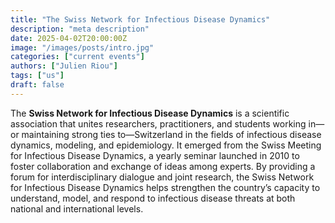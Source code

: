 ```yaml
---
title: "The Swiss Network for Infectious Disease Dynamics"
description: "meta description"
date: 2025-04-02T20:00:00Z
image: "/images/posts/intro.jpg"
categories: ["current events"]
authors: ["Julien Riou"]
tags: ["us"]
draft: false
---
```


The **Swiss Network for Infectious Disease Dynamics** is a scientific association that unites researchers, practitioners, and students working in—or maintaining strong ties to—Switzerland in the fields of infectious disease dynamics, modeling, and epidemiology. It emerged from the Swiss Meeting for Infectious Disease Dynamics, a yearly seminar launched in 2010 to foster collaboration and exchange of ideas among experts. By providing a forum for interdisciplinary dialogue and joint research, the Swiss Network for Infectious Disease Dynamics helps strengthen the country’s capacity to understand, model, and respond to infectious disease threats at both national and international levels.
